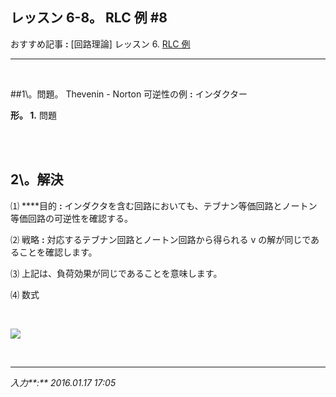## **レッスン 6-8。 RLC 例 #8**

おすすめ記事 **:** [回路理論] レッスン 6. [RLC 例](https://jb243.github.io/pages/10023)

---

<br>

##1\。問題。 Thevenin - Norton 可逆性の例 **:** インダクター

**形。 1.** 問題

<br>

<br>

## **2\。解決**

⑴ ****目的 **:** インダクタを含む回路においても、テブナン等価回路とノートン等価回路の可逆性を確認する。

⑵ 戦略 **:** 対応するテブナン回路とノートン回路から得られる v の解が同じであることを確認します。

⑶ 上記は、負荷効果が同じであることを意味します。

⑷ 数式

<br>

**![](https://t1.daumcdn.net/cfile/tistory/99E9543E5DAC0D9218)**

<br>

---

_入力**:** 2016.01.17 17:05_
